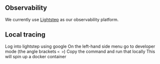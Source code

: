 ## Observability

We currently use [Lightstep](www.lightstep.com) as our observability platform.

## Local tracing

Log into lightstep using google On the left-hand side menu go to developer mode
(the angle brackets `< >`) Copy the command and run that locally This will spin
up a docker container

